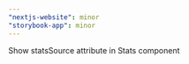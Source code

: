 ```yaml
---
"nextjs-website": minor
"storybook-app": minor
---
```


Show statsSource attribute in Stats component

